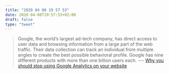```yaml
---
title: "2020 04 08 19 57 53"
date: 2020-04-08T19:57:53+02:00
draft: false
type: "tweet"
---
```

> Google, the world’s largest ad-tech company, has direct access to user data and browsing information from a large part of the web traffic. Their data collection can track an individual from multiple angles to create the best possible behavioral profile. Google has nine different products with more than one billion users each. --- [Why you should stop using Google Analytics on your website](https://plausible.io/blog/remove-google-analytics)
